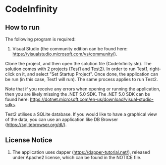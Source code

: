 # CodeInfinity

## How to run
The following program is required:
  1. Visual Studio (the community edition can be found here: https://visualstudio.microsoft.com/vs/community/).

Clone the project, and then open the solution file (CodeInfinity.sln). The solution comes with 2 projects (Test1 and Test2). 
In order to run Test1, right-click on it, and select "Set Startup Project". Once done, the application can be run (in this case, Test1 will run).
The same process applies to run Test2.

Note that if you receive any errors when opening or running the application, then you are likely missing the .NET 5.0 SDK.
The .NET 5.0 SDK can be found here: https://dotnet.microsoft.com/en-us/download/visual-studio-sdks.

Test2 utilises a SQLite database. If you would like to have a graphical view of the data, you can use an application like DB Browser (https://sqlitebrowser.org/dl/).

## License Notice
1. The application uses dapper (https://dapper-tutorial.net/), released under Apache2 license, which can be found in the NOTICE file.





